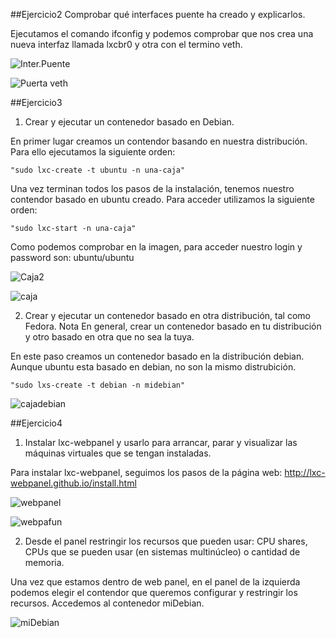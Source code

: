 ##Ejercicio2
Comprobar qué interfaces puente ha creado y explicarlos.

Ejecutamos el comando ifconfig y podemos comprobar que nos crea una nueva interfaz llamada lxcbr0 y otra con el termino veth.

 ![Inter.Puente](https://dl.dropbox.com/s/p6bjpezsr51nn8c/puente.png)

 ![Puerta veth](https://dl.dropbox.com/s/u2978kwqbj7zgt4/puente2.png)

##Ejercicio3
1. Crear y ejecutar un contenedor basado en Debian.

En primer lugar creamos un contendor basando en nuestra distribución. Para ello ejecutamos la siguiente orden:

    "sudo lxc-create -t ubuntu -n una-caja"
  
Una vez terminan todos los pasos de la instalación, tenemos nuestro contendor basado en ubuntu creado. Para acceder utilizamos la siguiente orden:

    "sudo lxc-start -n una-caja"
  
  Como podemos comprobar en la imagen, para acceder nuestro login y password son: ubuntu/ubuntu
  
 ![Caja2](https://dl.dropbox.com/s/ggew3a99ajb11ge/caja2.png)
  
 ![caja](https://dl.dropbox.com/s/cw488s6ltcx8pfi/caja.png)
  

2. Crear y ejecutar un contenedor basado en otra distribución, tal como Fedora. Nota En general, crear un contenedor basado en tu distribución y otro basado en otra que no sea la tuya.

En este paso creamos un contenedor basado en la distribución debian. Aunque ubuntu esta basado en debian, no son la mismo distrubición.

    "sudo lxs-create -t debian -n midebian"

 ![cajadebian](https://dl.dropbox.com/s/xoelx5c44trps9w/debiaconter.png?m)

##Ejercicio4
1. Instalar lxc-webpanel y usarlo para arrancar, parar y visualizar las máquinas virtuales que se tengan instaladas.

 Para instalar lxc-webpanel, seguimos los pasos de la página web: http://lxc-webpanel.github.io/install.html

 ![webpanel](https://dl.dropbox.com/s/9f0ia8xkyjwrio5/webpanel.png)
 
 ![webpafun](https://dl.dropbox.com/s/cotogcvu4d4sdgs/webpfu.png)

2. Desde el panel restringir los recursos que pueden usar: CPU shares, CPUs que se pueden usar (en sistemas multinúcleo) o cantidad de memoria.

 Una vez que estamos dentro de web panel, en el panel de la izquierda podemos elegir el contendor que queremos configurar y restringir los recursos.
 Accedemos al contenedor miDebian.
 
 ![miDebian](https://dl.dropbox.com/s/zz1o1n11iq2jsug/webdebian.png)
    
